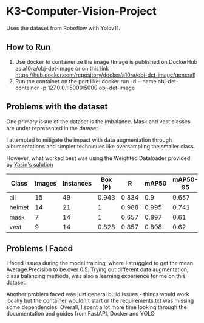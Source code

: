 # K3-Computer-Vision-Project

Uses the dataset from Roboflow with Yolov11.

## How to Run

1. Use docker to containerize the image (Image is published on DockerHub as a10ra/obj-det-image or on this link https://hub.docker.com/repository/docker/a10ra/obj-det-image/general)
2. Run the container on the port like: docker run -d --name obj-det-container -p 127.0.0.1:5000:5000 obj-det-image

## Problems with the dataset

One primary issue of the dataset is the imbalance. Mask and vest classes are under represented in the dataset. 

I attempted to mitigate the impact with data augmentation through albumentations and simpler techniques like oversampling the smaller class.

However, what worked best was using the Weighted Dataloader provided by [Yasin's solution](https://y-t-g.github.io/tutorials/yolo-class-balancing/)

| Class   | Images | Instances | Box (P) | R     | mAP50 | mAP50-95 |
|---------|--------|-----------|---------|-------|-------|----------|
| all     | 15     | 49        | 0.943   | 0.834 | 0.9   | 0.657    |
| helmet  | 14     | 21        | 1       | 0.988 | 0.995 | 0.741    |
| mask    | 7      | 14        | 1       | 0.657 | 0.897 | 0.61     |
| vest    | 9      | 14        | 0.828   | 0.857 | 0.808 | 0.62     |


## Problems I Faced

I faced issues during the model training, where I struggled to get the mean Average Precision to be over 0.5. Trying out different data augmentation, class balancing methods, was also a learning experience for me on this dataset.

Another problem faced was just general build issues - things would work locally but the container wouldn't start or the requirements.txt was missing some dependencies. Overall, I spent a lot more time looking through the documentation and guides from FastAPI, Docker and YOLO.